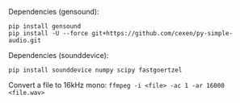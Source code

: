 Dependencies (gensound):

```
pip install gensound
pip install -U --force git+https://github.com/cexen/py-simple-audio.git
```

Dependencies (sounddevice):
```
pip install sounddevice numpy scipy fastgoertzel
```

Convert a file to 16kHz mono: `ffmpeg -i <file> -ac 1 -ar 16000 <file.wav>`